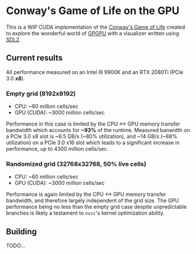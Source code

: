 # Conway's Game of Life on the GPU

This is a WIP CUDA implementation of the [Conway's Game of Life](https://en.wikipedia.org/wiki/Conway%27s_Game_of_Life) created to explore the wonderful world of [GPGPU](https://en.wikipedia.org/wiki/General-purpose_computing_on_graphics_processing_units) with a visualizer written using [SDL2](https://www.libsdl.org/).

## Current results
All performance measured on an Intel i9 9900K and an RTX 2080Ti (PCIe 3.0 **x8**).

### Empty grid (8192x8192)
- CPU: ~60 million cells/sec
- GPU (CUDA): ~3000 million cells/sec

Performance in this case is limited by the CPU <-> GPU memory transfer bandwidth which accounts for **~93%** of the runtime. Measured banwidth on a PCIe 3.0 x8 slot is ~6.5 GB/s (~80% utilization), and ~14 GB/s (~88% utilization) on a PCIe 3.0 x16 slot which leads to a significant increase in performance, up to 4300 million cells/sec.

### Randomized grid (32768x32768, 50% live cells)
- CPU: ~60 million cells/sec
- GPU (CUDA): ~3000 million cells/sec

Performance is again limited by the CPU <-> GPU memory transfer bandwidth, and therefore largely independent of the grid size. The GPU performance being no less than the empty grid case despite unpredictable branches is likely a testament to `nvcc`'s kernel optimization ability.

## Building
TODO...